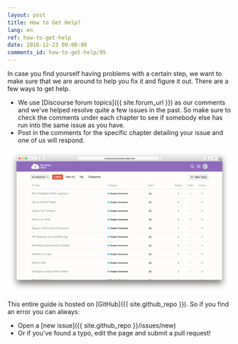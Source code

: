 ```yaml
---
layout: post
title: How to Get Help?
lang: en
ref: how-to-get-help
date: 2016-12-23 00:00:00
comments_id: how-to-get-help/95
---
```


In case you find yourself having problems with a certain step, we want to make sure that we are around to help you fix it and figure it out. There are a few ways to get help.

- We use [Discourse forum topics]({{ site.forum_url }}) as our comments and we've helped resolve quite a few issues in the past. So make sure to check the comments under each chapter to see if somebody else has run into the same issue as you have.
- Post in the comments for the specific chapter detailing your issue and one of us will respond.

![Serverless Stack Discourse Forums screenshot](/assets/serverless-stack-discourse-forums.png)

This entire guide is hosted on [GitHub]({{ site.github_repo }}). So if you find an error you can always:

- Open a [new issue]({{ site.github_repo }}/issues/new)
- Or if you've found a typo, edit the page and submit a pull request!
